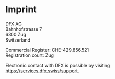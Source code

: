 # Imprint

DFX AG  
Bahnhofstrasse 7  
6300 Zug  
Switzerland

Commercial Register: CHE-429.856.521  
Registration court: Zug

Electronic contact with DFX is possible by visiting https://services.dfx.swiss/support.
